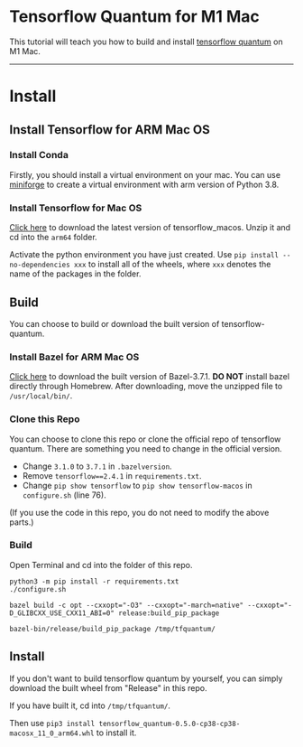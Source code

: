# Tensorflow Quantum for M1 Mac
This tutorial will teach you how to build and install [tensorflow quantum](https://github.com/tensorflow/quantum) on M1 Mac.

----
# Install

## Install Tensorflow for ARM Mac OS
### Install Conda
Firstly, you should install a virtual environment on your mac. You can use [miniforge](https://github.com/conda-forge/miniforge) to create a virtual environment with arm version of Python 3.8.

### Install Tensorflow for Mac OS
[Click here](https://github.com/apple/tensorflow_macos/releases/download/v0.1alpha2/--autensorflow_macos-0.1alpha2.tar.gz) to download the latest version of tensorflow_macos. Unzip it and cd into the `arm64` folder.

Activate the python environment you have just created. Use `pip install --no-dependencies xxx` to install all of the wheels, where `xxx` denotes the name of the packages in the folder.

## Build
You can choose to build or download the built version of tensorflow-quantum.
### Install Bazel for ARM Mac OS
[Click here](https://github.com/erwincoumans/bazel/releases/download/bazel-3.7.1-mac-arm64/bazel-3.7.1-mac_arm64.zip) to download the built version of Bazel-3.7.1. __DO NOT__ install bazel directly through Homebrew. After downloading, move the unzipped file to `/usr/local/bin/`.

### Clone this Repo
You can choose to clone this repo or clone the official repo of tensorflow quantum. There are something you need to change in the official version.

- Change `3.1.0` to `3.7.1` in `.bazelversion`.
- Remove `tensorflow==2.4.1` in `requirements.txt`.
- Change `pip show tensorflow` to `pip show tensorflow-macos` in `configure.sh` (line 76).

(If you use the code in this repo, you do not need to modify the above parts.)

### Build
Open Terminal and cd into the folder of this repo.
```
python3 -m pip install -r requirements.txt
./configure.sh

bazel build -c opt --cxxopt="-O3" --cxxopt="-march=native" --cxxopt="-D_GLIBCXX_USE_CXX11_ABI=0" release:build_pip_package

bazel-bin/release/build_pip_package /tmp/tfquantum/
```

## Install
If you don't want to build tensorflow quantum by yourself, you can simply download the built wheel from "Release" in this repo.

If you have built it, cd into `/tmp/tfquantum/`.

Then use `pip3 install tensorflow_quantum-0.5.0-cp38-cp38-macosx_11_0_arm64.whl` to install it.
